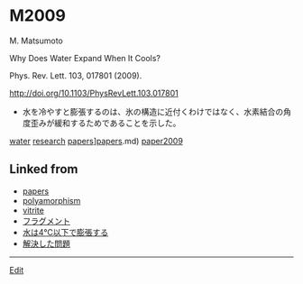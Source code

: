 # M2009

M. Matsumoto

Why Does Water Expand When It Cools?

Phys. Rev. Lett. 103, 017801 (2009).

http://doi.org/10.1103/PhysRevLett.103.017801


* 水を冷やすと膨張するのは、氷の構造に近付くわけではなく、水素結合の角度歪みが緩和するためであることを示した。

[](https://gyazo.com/19e94a51a08a8d421b040d38d38acba2)





[water](water.md) [research](research.md) [papers](papers.md)][papers](papers.md).md) [paper2009](paper2009.md)



## Linked from

* [papers](papers.md)
* [polyamorphism](polyamorphism.md)
* [vitrite](vitrite.md)
* [フラグメント](フラグメント.md)
* [水は4℃以下で膨張する](水は4℃以下で膨張する.md)
* [解決した問題](解決した問題.md)


----
[Edit](https://github.com/vitroid/vitroid.github.io/edit/master/MD/M2009.md)
